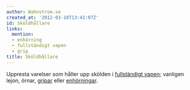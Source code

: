 ```yaml
---
author: Wahnstrom.se
created_at: '2012-03-18T13:41:07Z'
id: Sköldhållare
links:
  mention:
  - enhörning
  - fullständigt vapen
  - grip
title: Sköldhållare
---
```


Uppresta varelser som håller upp skölden i [fullständigt vapen]; vanligen lejon, örnar, [gripar]
eller [enhörningar].

  [fullständigt vapen]: fullständigt_vapen
  [gripar]: grip
  [enhörningar]: enhörning